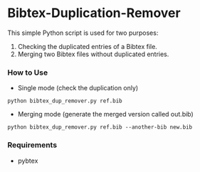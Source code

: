 # Bibtex-Duplication-Remover
This simple Python script is used for two purposes:

1) Checking the duplicated entries of a Bibtex file.
2) Merging two Bibtex files without duplicated entries.

### How to Use
- Single mode (check the duplication only)

`python bibtex_dup_remover.py ref.bib`

- Merging mode (generate the merged version called out.bib)

`python bibtex_dup_remover.py ref.bib --another-bib new.bib`

### Requirements
- pybtex
